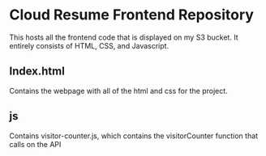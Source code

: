 # Cloud Resume Frontend Repository
This hosts all the frontend code that is displayed on my S3 bucket. It entirely consists of HTML, CSS, and Javascript. 

## Index.html

Contains the webpage with all of the html and css for the project.

## js

Contains visitor-counter.js, which contains the visitorCounter function that calls on the API

